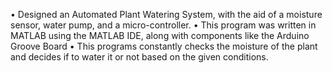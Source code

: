 • Designed an Automated Plant Watering System, with the aid of a moisture sensor, water pump, and a micro-controller.
• This program was written in MATLAB using the MATLAB IDE, along with components like the Arduino Groove Board
• This programs constantly checks the moisture of the plant and decides if to water it or not based on the given conditions.
